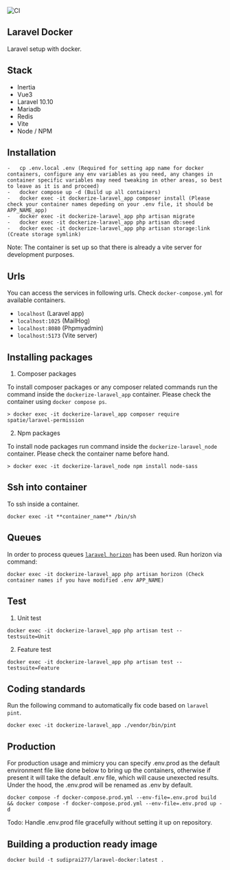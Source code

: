![CI](https://github.com/github/docs/actions/workflows/pipelines.yml/badge.svg)

## Laravel Docker

Laravel setup with docker.

## Stack

-   Inertia
-   Vue3
-   Laravel 10.10
-   Mariadb
-   Redis
-   Vite
-   Node / NPM

## Installation

```
-   cp .env.local .env (Required for setting app name for docker containers, configure any env variables as you need, any changes in container specific variables may need tweaking in other areas, so best to leave as it is and proceed)
-   docker compose up -d (Build up all containers)
-   docker exec -it dockerize-laravel_app composer install (Please check your container names depeding on your .env file, it should be APP_NAME_app)
-   docker exec -it dockerize-laravel_app php artisan migrate
-   docker exec -it dockerize-laravel_app php artisan db:seed
-   docker exec -it dockerize-laravel_app php artisan storage:link (Create storage symlink)
```

Note: The container is set up so that there is already a vite server for development purposes.

## Urls

You can access the services in following urls. Check `docker-compose.yml` for available containers.

-   `localhost` (Laravel app)
-   `localhost:1025` (MailHog)
-   `localhost:8080` (Phpmyadmin)
-   `localhost:5173` (Vite server)

## Installing packages

1. Composer packages

To install composer packages or any composer related commands run the command inside the `dockerize-laravel_app` container. Please check the container using `docker compose ps`.

```
> docker exec -it dockerize-laravel_app composer require spatie/laravel-permission
```

2. Npm packages

To install node packages run command inside the `dockerize-laravel_node` container. Please check the container name before hand.

```
> docker exec -it dockerize-laravel_node npm install node-sass
```

## Ssh into container

To ssh inside a container.

```
docker exec -it **container_name** /bin/sh
```

## Queues

In order to process queues [`laravel horizon`](https://laravel.com/docs/10.x/horizon) has been used. Run horizon via command:

```
docker exec -it dockerize-laravel_app php artisan horizon (Check container names if you have modified .env APP_NAME)
```

## Test

1. Unit test

```
docker exec -it dockerize-laravel_app php artisan test --testsuite=Unit
```

2. Feature test

```
docker exec -it dockerize-laravel_app php artisan test --testsuite=Feature
```

## Coding standards

Run the following command to automatically fix code based on `laravel pint`.

```
docker exec -it dockerize-laravel_app ./vendor/bin/pint
```

## Production

For production usage and mimicry you can specify .env.prod as the default environment file like done below to bring up the containers, otherwise if present it will take the default .env file, which will cause unexected results. Under the hood, the .env.prod will be renamed as .env by default.

```
docker compose -f docker-compose.prod.yml --env-file=.env.prod build && docker compose -f docker-compose.prod.yml --env-file=.env.prod up -d
```

Todo: Handle .env.prod file gracefully without setting it up on repository.

## Building a production ready image

```
docker build -t sudiprai277/laravel-docker:latest .
```
